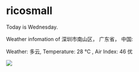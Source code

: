 # ricosmall

Today is Wednesday.

Weather infomation of 深圳市南山区， 广东省， 中国: 

Weather: 多云, Temperature: 28 ℃ , Air Index: 46 优

<img src="https://github-readme-stats.vercel.app/api?username=ricosmall&show_icons=true" />
